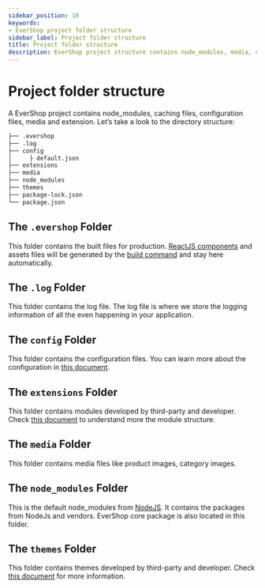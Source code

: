 ```yaml
---
sidebar_position: 10
keywords:
- EverShop project folder structure
sidebar_label: Project folder structure
title: Project folder structure
description: EverShop project structure contains node_modules, media, cache, config, extensions ...
---
```


# Project folder structure

A EverShop project contains node_modules, caching files, configuration files, media and extension. Let’s take a look to the directory structure:

```bash
├── .evershop
├── .log
├── config
│     ├ default.json
├── extensions
├── media
├── node_modules
├── themes
├── package-lock.json
└── package.json

```
## The `.evershop` Folder

This folder contains the built files for production. [ReactJS components](https://reactjs.org/) and assets files will be generated by the [build command](/docs/development/knowledge-base/command-lines) and stay here automatically.

## The `.log` Folder

This folder contains the log file. The log file is where we store the logging information of all the even happening in your application.

## The `config` Folder

This folder contains the configuration files. You can learn more about the configuration in [this document](/docs/development/knowledge-base/configuration-guide).

## The `extensions` Folder

This folder contains modules developed by third-party and developer. Check [this document](../module/extension-development) to understand more the module structure.

## The `media` Folder

This folder contains media files like product images, category images.

## The `node_modules` Folder

This is the default node_modules from [NodeJS](https://nodejs.org/en/). It contains the packages from NodeJs and vendors. EverShop core package is also located in this folder.

## The `themes` Folder

This folder contains themes developed by third-party and developer. Check [this document](../theme/theme-overview) for more information.
